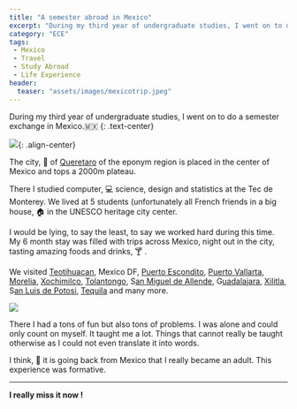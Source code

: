 ```yaml
---
title: "A semester abroad in Mexico"
excerpt: "During my third year of undergraduate studies, I went on to do a semester exchange in Mexico.🇲🇽"
category: "ECE"
tags:
 - Mexico
 - Travel
 - Study Abroad
 - Life Experience
header:
  teaser: "assets/images/mexicotrip.jpeg"
---
```


During my third year of undergraduate studies, I went on to do a semester exchange in Mexico.🇲🇽 
{: .text-center}

![](https://cdn-images-1.medium.com/max/2000/1*ZjsDLEehD08RoKMCPxrhxg.jpeg){: .align-center}

The city, 🌃 of [Queretaro](https://goo.gl/maps/v1AqC4zcLtF2) of the eponym region is placed in the center of Mexico and tops a 2000m plateau.

There I studied computer, 💻 science, design and statistics at the Tec de Monterey. We lived at 5 students (unfortunately all French friends in a big house, 🏠 in the UNESCO heritage city center.

I would be lying, to say the least, to say we worked hard during this time. My 6 month stay was filled with trips across Mexico, night out in the city, tasting amazing foods and drinks, 🍸 .

We visited [Teotihuacan](https://goo.gl/maps/4og8n1qw7oz), Mexico DF, [Puerto Escondito](https://goo.gl/maps/nwVbFpmk5o32), [Puerto Vallarta](https://goo.gl/maps/a82ZTsA2a9S2), [Morelia](https://goo.gl/maps/LKFnHVtVuu92), [Xochimilco](https://goo.gl/maps/vQhWoMSQoXL2), [Tolantongo](https://goo.gl/maps/WcNqvCZuT5P2), S[an Miguel de Allende](https://goo.gl/maps/dGKj1H7XnqK2), G[uadalajara](https://goo.gl/maps/WcbdikdDZXN2), [Xilitla](https://goo.gl/maps/tjaebNC9jFM2), S[an Luis de Potosi](https://goo.gl/maps/mieBkTBGePt), [Tequila](https://goo.gl/maps/9XEWGxYsr132) and many more.

![](https://cdn-images-1.medium.com/max/2304/1*UEADpwripMIQg7qT9u_22w.jpeg)

There I had a tons of fun but also tons of problems. I was alone and could only count on myself. It taught me a lot. Things that cannot really be taught otherwise as I could not even translate it into words.

I think, 💭 it is going back from Mexico that I really became an adult. This experience was formative.

-----

**I really miss it now !**
